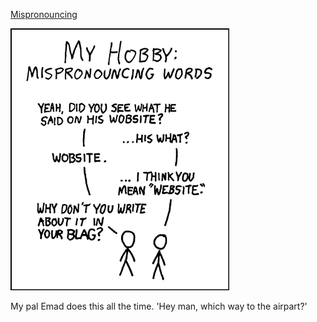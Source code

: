 [Mispronouncing](https://xkcd.com/148)

![Mispronouncing](./random_comic.png)

My pal Emad does this all the time.  'Hey man, which way to the airpart?'

